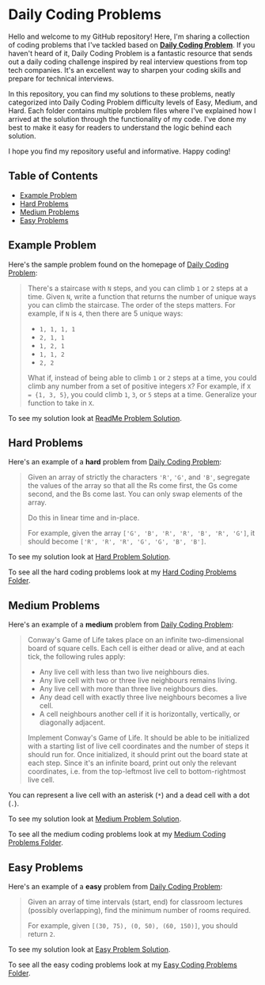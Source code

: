 # Daily Coding Problems

Hello and welcome to my GitHub repository! Here, I'm sharing a collection of coding problems that I've tackled based on **[Daily Coding Problem](https://www.dailycodingproblem.com/)**. If you haven't heard of it, Daily Coding Problem is a fantastic resource that sends out a daily coding challenge inspired by real interview questions from top tech companies. It's an excellent way to sharpen your coding skills and prepare for technical interviews.

In this repository, you can find my solutions to these problems, neatly categorized into Daily Coding Problem difficulty levels of Easy, Medium, and Hard. Each folder contains multiple problem files where I've explained how I arrived at the solution through the functionality of my code. I've done my best to make it easy for readers to understand the logic behind each solution.

I hope you find my repository useful and informative. Happy coding!


## Table of Contents
- [Example Problem](#Example-Problem)
- [Hard Problems](#Hard-Problems)
- [Medium Problems](#Medium-Problems)
- [Easy Problems](#Easy-Problems)


## Example Problem
Here's the sample problem found on the homepage of [Daily Coding Problem](https://www.dailycodingproblem.com/):

> There's a staircase with `N` steps, and you can climb `1` or `2` steps at a time. Given `N`, write a function that returns the number of unique ways you can climb the staircase. The order of the steps matters.
> For example, if `N` is `4`, then there are 5 unique ways:
> 
> - `1, 1, 1, 1`
> - `2, 1, 1`
> - `1, 2, 1`
> - `1, 1, 2`
> - `2, 2` 
> 
> What if, instead of being able to climb `1` or `2` steps at a time, you could climb any number from a set of positive integers `X`? For example, if `X = {1, 3, 5}`, you could climb `1`, `3`, or `5` steps at a time. Generalize your function to take in `X`.

To see my solution look at [ReadMe Problem Solution](https://github.com/adamwbrew/Daily_Coding_Problems/blob/main/ReadMe_Problem_Solution.ipynb).


## Hard Problems

Here's an example of a **hard** problem from [Daily Coding Problem](https://www.dailycodingproblem.com/):

> Given an array of strictly the characters `'R'`, `'G'`, and `'B'`, segregate the values of the array so that all the Rs come first, the Gs come second, and the Bs come last. You can only swap elements of the array.
> 
> Do this in linear time and in-place.
> 
> For example, given the array `['G', 'B', 'R', 'R', 'B', 'R', 'G']`, it should become `['R', 'R', 'R', 'G', 'G', 'B', 'B']`.

To see my solution look at [Hard Problem Solution](https://github.com/adamwbrew/Daily_Coding_Problems/blob/main/Hard/Problem_30.ipynb).

To see all the hard coding problems look at my [Hard Coding Problems Folder](https://github.com/adamwbrew/Daily_Coding_Problems/tree/main/Hard).


## Medium Problems

Here's an example of a **medium** problem from [Daily Coding Problem](https://www.dailycodingproblem.com/):

> Conway's Game of Life takes place on an infinite two-dimensional board of square cells. Each cell is either dead or alive, and at each tick, the following rules apply:
> 
> - Any live cell with less than two live neighbours dies.
> - Any live cell with two or three live neighbours remains living.
> - Any live cell with more than three live neighbours dies.
> - Any dead cell with exactly three live neighbours becomes a live cell.
> - A cell neighbours another cell if it is horizontally, vertically, or diagonally adjacent.
> 
> Implement Conway's Game of Life. It should be able to be initialized with a starting list of live cell coordinates and the number of steps it should run for. Once initialized, it should print out the board state at each step. Since it's an infinite board, print out only the relevant coordinates, i.e. from the top-leftmost live cell to bottom-rightmost live cell.

You can represent a live cell with an asterisk (`*`) and a dead cell with a dot (`.`).

To see my solution look at [Medium Problem Solution](https://github.com/adamwbrew/Daily_Coding_Problems/blob/main/Medium/Problem_34.ipynb).

To see all the medium coding problems look at my [Medium Coding Problems Folder](https://github.com/adamwbrew/Daily_Coding_Problems/tree/main/Medium).


## Easy Problems

Here's an example of a **easy** problem from [Daily Coding Problem](https://www.dailycodingproblem.com/):

> Given an array of time intervals (start, end) for classroom lectures (possibly overlapping), find the minimum number of rooms required.
> 
> For example, given `[(30, 75), (0, 50), (60, 150)]`, you should return `2`.

To see my solution look at [Easy Problem Solution](https://github.com/adamwbrew/Daily_Coding_Problems/blob/main/Easy/Problem_18.ipynb).

To see all the easy coding problems look at my [Easy Coding Problems Folder](https://github.com/adamwbrew/Daily_Coding_Problems/tree/main/Easy).


